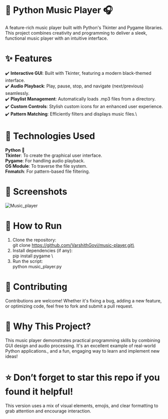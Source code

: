 # 🎵 Python Music Player 🎧

A feature-rich music player built with Python's Tkinter and Pygame libraries. This project combines creativity and programming to deliver a sleek, functional music player with an intuitive interface.

# ✨ Features

✔️ **Interactive GUI**: Built with Tkinter, featuring a modern black-themed interface.\
✔️ **Audio Playback**: Play, pause, stop, and navigate (next/previous) seamlessly.\
✔️ **Playlist Management**: Automatically loads .mp3 files from a directory.\
✔️ **Custom Controls**: Stylish custom icons for an enhanced user experience.\
✔️ **Pattern Matching**: Efficiently filters and displays music files.\

# 🔧 Technologies Used

**Python** 🐍\
**Tkinter**: To create the graphical user interface.\
**Pygame**: For handling audio playback.\
**OS Module**: To traverse the file system.\
**Fnmatch**: For pattern-based file filtering.

# 📸 Screenshots

![Music_player](https://github.com/user-attachments/assets/6e687999-ac09-4760-8880-a6a82b10fe6a)


# 🚀 How to Run

1. Clone the repository:\
  git clone https://github.com/VarshithGovi/music-player.git\
2. Install dependencies (if any):\
  pip install pygame  \
3. Run the script:\
   python music_player.py 

# 🤝 Contributing

Contributions are welcome! Whether it's fixing a bug, adding a new feature, or optimizing code, feel free to fork and submit a pull request.

# 🌟 Why This Project?

This music player demonstrates practical programming skills by combining GUI design and audio processing. It's an excellent example of real-world Python applications., and a fun, engaging way to learn and implement new ideas!

# ⭐ Don’t forget to star this repo if you found it helpful! 

This version uses a mix of visual elements, emojis, and clear formatting to grab attention and encourage interaction.

